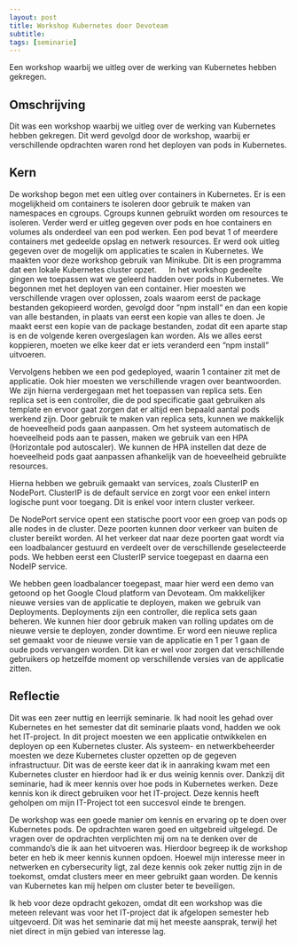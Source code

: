 ```yaml
---
layout: post
title: Workshop Kubernetes door Devoteam
subtitle: 
tags: [seminarie]
---
```


Een workshop waarbij we uitleg over de werking van Kubernetes hebben gekregen.

## Omschrijving

Dit was een workshop waarbij we uitleg over de werking van Kubernetes hebben gekregen. Dit werd gevolgd door de workshop, waarbij er verschillende opdrachten waren rond het deployen van pods in Kubernetes.

## Kern

De workshop begon met een uitleg over containers in Kubernetes. Er is een mogelijkheid om containers te isoleren door gebruik te maken van namespaces en cgroups. Cgroups kunnen gebruikt worden om resources te isoleren. Verder werd er uitleg gegeven over pods en hoe containers en volumes als onderdeel van een pod werken. Een pod bevat 1 of meerdere containers met gedeelde opslag en netwerk resources.  Er werd ook uitleg gegeven over de mogelijk om applicaties te scalen in Kubernetes. We maakten voor deze workshop gebruik van Minikube. Dit is een programma dat een lokale Kubernetes cluster opzet.
 
In het workshop gedeelte gingen we toepassen wat we geleerd hadden over pods in Kubernetes. We begonnen met het deployen van een container. Hier moesten we verschillende vragen over oplossen, zoals waarom eerst de package bestanden gekopieerd worden, gevolgd door “npm install“ en dan een kopie van alle bestanden, in plaats van eerst een kopie van alles te doen. Je maakt eerst een kopie van de package bestanden, zodat dit een aparte stap is en de volgende keren overgeslagen kan worden. Als we alles eerst koppieren, moeten we elke keer dat er iets veranderd een “npm install” uitvoeren. 

Vervolgens hebben we een pod gedeployed, waarin 1 container zit met de applicatie. Ook hier moesten we verschillende vragen over beantwoorden.  We zijn hierna verdergegaan met het toepassen van replica sets. Een replica set is een controller, die de pod specificatie gaat gebruiken als template en ervoor gaat zorgen dat er altijd een bepaald aantal pods werkend zijn. Door gebruik te maken van replica sets, kunnen we makkelijk de hoeveelheid pods gaan aanpassen.
Om het systeem automatisch de hoeveelheid pods aan te passen, maken we gebruik van een HPA (Horizontale pod autoscaler). We kunnen de HPA instellen dat deze de hoeveelheid pods gaat aanpassen afhankelijk van de hoeveelheid gebruikte resources.

Hierna hebben we gebruik gemaakt van services, zoals ClusterIP en NodePort. ClusterIP is de default service en zorgt voor een enkel intern logische punt voor toegang. Dit is enkel voor intern cluster verkeer.

De NodePort service opent een statische poort voor een groep van pods op alle nodes in de cluster. Deze poorten kunnen door verkeer van buiten de cluster bereikt worden. Al het verkeer dat naar deze poorten gaat wordt via een loadbalancer gestuurd en verdeelt over de verschillende geselecteerde pods.
We hebben eerst een ClusterIP service toegepast en daarna een NodeIP service.

We hebben geen loadbalancer toegepast, maar hier werd een demo van getoond op het Google Cloud platform van Devoteam.
Om makkelijker nieuwe versies van de applicatie te deployen, maken we gebruik van Deployments. Deployments zijn een controller, die replica sets gaan beheren. We kunnen hier door gebruik maken van rolling updates om de nieuwe versie te deployen, zonder downtime. Er word een nieuwe replica set gemaakt voor de nieuwe versie van de applicatie en 1 per 1 gaan de oude pods vervangen worden. Dit kan er wel voor zorgen dat verschillende gebruikers op hetzelfde moment op verschillende versies van de applicatie zitten.

## Reflectie

Dit was een zeer nuttig en leerrijk seminarie. Ik had nooit les gehad over Kubernetes en het semester dat dit seminarie plaats vond, hadden we ook het IT-project. In dit project moesten we een applicatie ontwikkelen en deployen op een Kubernetes cluster. Als systeem- en netwerkbeheerder moesten we deze Kubernetes cluster opzetten op de gegeven infrastructuur. Dit was de eerste keer dat ik in aanraking kwam met een Kubernetes cluster en hierdoor had ik er dus weinig kennis over. Dankzij dit seminarie, had ik meer kennis over hoe pods in Kubernetes werken. Deze kennis kon ik direct gebruiken voor het IT-project. Deze kennis heeft geholpen om mijn IT-Project tot een succesvol einde te brengen.
 

De workshop was een goede manier om kennis en ervaring op te doen over Kubernetes pods. De opdrachten waren goed en uitgebreid uitgelegd. De vragen over de opdrachten verplichten mij om na te denken over de commando’s die ik aan het uitvoeren was. Hierdoor begreep ik de workshop beter en heb ik meer kennis kunnen opdoen.
Hoewel mijn interesse meer in netwerken en cybersecurity ligt, zal deze kennis ook zeker nuttig zijn in de toekomst, omdat clusters meer en meer gebruikt gaan worden. De kennis van Kubernetes kan mij helpen om cluster beter te beveiligen.

Ik heb voor deze opdracht gekozen, omdat dit een workshop was die meteen relevant was voor het IT-project dat ik afgelopen semester heb uitgevoerd. Dit was het seminarie dat mij het meeste aansprak, terwijl het niet direct in mijn gebied van interesse lag.
